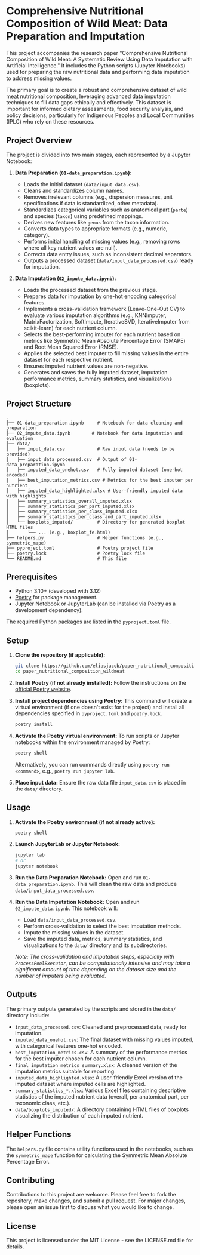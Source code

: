# Comprehensive Nutritional Composition of Wild Meat: Data Preparation and Imputation

This project accompanies the research paper "Comprehensive Nutritional Composition of Wild Meat: A Systematic Review Using Data Imputation with Artificial Intelligence." It includes the Python scripts (Jupyter Notebooks) used for preparing the raw nutritional data and performing data imputation to address missing values.

The primary goal is to create a robust and comprehensive dataset of wild meat nutritional composition, leveraging advanced data imputation techniques to fill data gaps ethically and effectively. This dataset is important for informed dietary assessments, food security analysis, and policy decisions, particularly for Indigenous Peoples and Local Communities (IPLC) who rely on these resources.

## Project Overview

The project is divided into two main stages, each represented by a Jupyter Notebook:

1.  **Data Preparation (`01-data_preparation.ipynb`):**
    *   Loads the initial dataset (`data/input_data.csv`).
    *   Cleans and standardizes column names.
    *   Removes irrelevant columns (e.g., dispersion measures, unit specifications if data is standardized, other metadata).
    *   Standardizes categorical variables such as anatomical part (`parte`) and species (`taxon`) using predefined mappings.
    *   Derives new features like `genus` from the taxon information.
    *   Converts data types to appropriate formats (e.g., numeric, category).
    *   Performs initial handling of missing values (e.g., removing rows where all key nutrient values are null).
    *   Corrects data entry issues, such as inconsistent decimal separators.
    *   Outputs a processed dataset (`data/input_data_processed.csv`) ready for imputation.

2.  **Data Imputation (`02_impute_data.ipynb`):**
    *   Loads the processed dataset from the previous stage.
    *   Prepares data for imputation by one-hot encoding categorical features.
    *   Implements a cross-validation framework (Leave-One-Out CV) to evaluate various imputation algorithms (e.g., KNNImputer, MatrixFactorization, SoftImpute, IterativeSVD, IterativeImputer from scikit-learn) for each nutrient column.
    *   Selects the best-performing imputer for each nutrient based on metrics like Symmetric Mean Absolute Percentage Error (SMAPE) and Root Mean Squared Error (RMSE).
    *   Applies the selected best imputer to fill missing values in the entire dataset for each respective nutrient.
    *   Ensures imputed nutrient values are non-negative.
    *   Generates and saves the fully imputed dataset, imputation performance metrics, summary statistics, and visualizations (boxplots).

## Project Structure

```
.
├── 01-data_preparation.ipynb     # Notebook for data cleaning and preparation
├── 02_impute_data.ipynb        # Notebook for data imputation and evaluation
├── data/
│   ├── input_data.csv            # Raw input data (needs to be provided)
│   ├── input_data_processed.csv  # Output of 01-data_preparation.ipynb
│   ├── imputed_data_onehot.csv   # Fully imputed dataset (one-hot encoded)
│   ├── best_imputation_metrics.csv # Metrics for the best imputer per nutrient
│   ├── imputed_data_highlighted.xlsx # User-friendly imputed data with highlights
│   ├── summary_statistics_overall_imputed.xlsx
│   ├── summary_statistics_per_part_imputed.xlsx
│   ├── summary_statistics_per_class_imputed.xlsx
│   ├── summary_statistics_per_class_and_part_imputed.xlsx
│   └── boxplots_imputed/         # Directory for generated boxplot HTML files
│       └── ... (e.g., boxplot_fe.html)
├── helpers.py                    # Helper functions (e.g., symmetric_mape)
├── pyproject.toml                # Poetry project file
├── poetry.lock                   # Poetry lock file
└── README.md                     # This file
```

## Prerequisites

*   Python 3.10+ (developed with 3.12)
*   [Poetry](https://python-poetry.org/docs/#installation) for package management.
*   Jupyter Notebook or JupyterLab (can be installed via Poetry as a development dependency).

The required Python packages are listed in the `pyproject.toml` file.

## Setup

1.  **Clone the repository (if applicable):**
    ```bash
    git clone https://github.com/eliasjacob/paper_nutritional_composition_wildmeat.git
    cd paper_nutritional_composition_wildmeat
    ```

2.  **Install Poetry (if not already installed):**
    Follow the instructions on the [official Poetry website](https://python-poetry.org/docs/#installation).

3.  **Install project dependencies using Poetry:**
    This command will create a virtual environment (if one doesn't exist for the project) and install all dependencies specified in `pyproject.toml` and `poetry.lock`.
    ```bash
    poetry install
    ```

4.  **Activate the Poetry virtual environment:**
    To run scripts or Jupyter notebooks within the environment managed by Poetry:
    ```bash
    poetry shell
    ```
    Alternatively, you can run commands directly using `poetry run <command>`, e.g., `poetry run jupyter lab`.

5.  **Place input data:**
    Ensure the raw data file `input_data.csv` is placed in the `data/` directory.

## Usage

1.  **Activate the Poetry environment (if not already active):**
    ```bash
    poetry shell
    ```

2.  **Launch JupyterLab or Jupyter Notebook:**
    ```bash
    jupyter lab
    # or
    jupyter notebook
    ```

3.  **Run the Data Preparation Notebook:**
    Open and run `01-data_preparation.ipynb`. This will clean the raw data and produce `data/input_data_processed.csv`.

4.  **Run the Data Imputation Notebook:**
    Open and run `02_impute_data.ipynb`. This notebook will:
    *   Load `data/input_data_processed.csv`.
    *   Perform cross-validation to select the best imputation methods.
    *   Impute the missing values in the dataset.
    *   Save the imputed data, metrics, summary statistics, and visualizations to the `data/` directory and its subdirectories.

    *Note: The cross-validation and imputation steps, especially with `ProcessPoolExecutor`, can be computationally intensive and may take a significant amount of time depending on the dataset size and the number of imputers being evaluated.*

## Outputs

The primary outputs generated by the scripts and stored in the `data/` directory include:

*   `input_data_processed.csv`: Cleaned and preprocessed data, ready for imputation.
*   `imputed_data_onehot.csv`: The final dataset with missing values imputed, with categorical features one-hot encoded.
*   `best_imputation_metrics.csv`: A summary of the performance metrics for the best imputer chosen for each nutrient column.
*   `final_imputation_metrics_summary.xlsx`: A cleaned version of the imputation metrics suitable for reporting.
*   `imputed_data_highlighted.xlsx`: A user-friendly Excel version of the imputed dataset where imputed cells are highlighted.
*   `summary_statistics_*.xlsx`: Various Excel files containing descriptive statistics of the imputed nutrient data (overall, per anatomical part, per taxonomic class, etc.).
*   `data/boxplots_imputed/`: A directory containing HTML files of boxplots visualizing the distribution of each imputed nutrient.

## Helper Functions

The `helpers.py` file contains utility functions used in the notebooks, such as the `symmetric_mape` function for calculating the Symmetric Mean Absolute Percentage Error.

## Contributing

Contributions to this project are welcome. Please feel free to fork the repository, make changes, and submit a pull request. For major changes, please open an issue first to discuss what you would like to change.

## License

This project is licensed under the MIT License - see the LICENSE.md file for details.